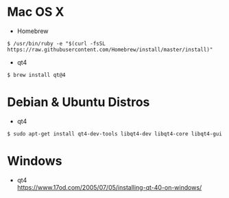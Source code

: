 # Mac OS X

- Homebrew
```
$ /usr/bin/ruby -e "$(curl -fsSL https://raw.githubusercontent.com/Homebrew/install/master/install)"
```

- qt4
```
$ brew install qt@4
```

# Debian & Ubuntu Distros
- qt4
```
$ sudo apt-get install qt4-dev-tools libqt4-dev libqt4-core libqt4-gui
```

# Windows
- qt4 <br />
https://www.17od.com/2005/07/05/installing-qt-40-on-windows/
